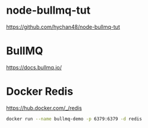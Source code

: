 # node-bullmq-tut
https://github.com/hychan48/node-bullmq-tut

# BullMQ
https://docs.bullmq.io/

# Docker Redis
https://hub.docker.com/_/redis
```bash
docker run --name bullmq-demo -p 6379:6379 -d redis

```
